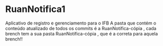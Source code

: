 # RuanNotifica1
 Aplicativo de registro e gerenciamento para o IFB
 A pasta que contém o conteúdo atualizado de todos os commits é a RuanNotifica-cópia , cada brench tem a sua pasta RuanNotifica-cópia , que é a correta para aquela brench!!
